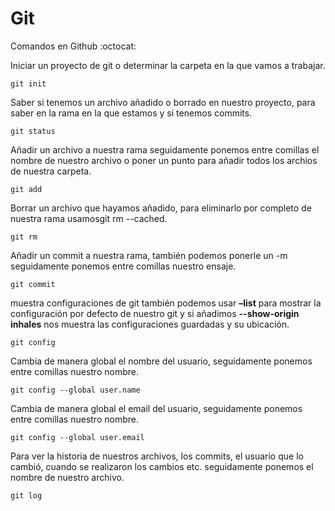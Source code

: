 # Git
Comandos en Github  :octocat:

Iniciar un proyecto de git o determinar la carpeta en la que vamos a trabajar.
```
git init  
```

Saber si tenemos un archivo añadido o borrado en nuestro proyecto, para saber en la rama en la que estamos y si tenemos commits.
```
git status
```

Añadir un archivo a nuestra rama seguidamente ponemos entre comillas el nombre de nuestro archivo o poner un punto para añadir todos los archios de nuestra carpeta.
```
git add
```

Borrar un archivo que hayamos añadido, para eliminarlo por completo de nuestra rama usamosgit rm --cached.
```
git rm
```

Añadir un commit a nuestra rama, también podemos ponerle un -m seguidamente ponemos entre comillas nuestro ensaje.
```
git commit
```

muestra configuraciones de git también podemos usar **–list** para mostrar la configuración por defecto de nuestro git y si añadimos **--show-origin inhales** nos muestra las configuraciones guardadas y su ubicación.
```
git config
```

Cambia de manera global el nombre del usuario, seguidamente ponemos entre comillas nuestro nombre.
```
git config --global user.name
```

Cambia de manera global el email del usuario, seguidamente ponemos entre comillas nuestro nombre.
```
git config --global user.email
```

Para ver la historia de nuestros archivos, los commits, el usuario que lo cambió, cuando se realizaron los cambios etc. seguidamente ponemos el nombre de nuestro archivo.
```
git log
```
